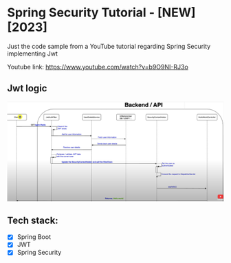# Spring Security Tutorial - [NEW] [2023]
Just the code sample from a YouTube tutorial regarding Spring Security implementing Jwt

Youtube link: https://www.youtube.com/watch?v=b9O9NI-RJ3o

## Jwt logic
![Logic](https://github.com/canessaalvamiguel/spring-security-2022/blob/main/logic.png?raw=true)

## Tech stack:
- [X] Spring Boot
- [X] JWT
- [X] Spring Security